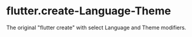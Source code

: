 # flutter.create-Language-Theme
The original "flutter create" with select Language and Theme modifiers.
